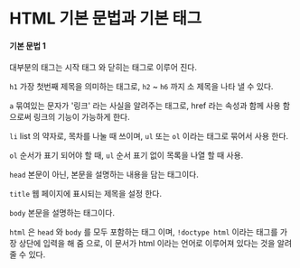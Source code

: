 # HTML 기본 문법과 기본 태그

#### 기본 문법 1

대부분의 태그는 시작 태그 와 닫히는 태그로 이루어 진다.

`h1` 가장 첫번째 제목을 의미하는 태그로, `h2` \~ `h6` 까지 소 제목을 나타 낼 수 있다.

`a` 묶여있는 문자가 '링크' 라는 사실을 알려주는 태그로, href 라는 속성과 함께 사용 함 으로써 링크의 기능이 가능하게 한다.

`li` list 의 약자로, 목차를 나눌 때 쓰이며, `ul` 또는 `ol` 이라는 태그로 묶어서 사용 한다.

`ol` 순서가 표기 되어야 할 때, `ul` 순서 표기 없이 목록을 나열 할 때 사용.

`head` 본문이 아닌, 본문을 설명하는 내용을 담는 태그이다.

`title` 웹 페이지에 표시되는 제목을 설정 한다.

`body` 본문을 설명하는 태그이다.

`html` 은 `head` 와 `body` 를 모두 포함하는 태그 이며, `!doctype html` 이라는 태그를 가장 상단에 입력을 해 줌 으로, 이 문서가 html 이라는 언어로 이루어져 있다는 것을 알려 줄 수 있다.&#x20;

